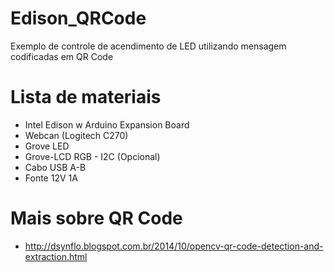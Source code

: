 # Edison_QRCode

Exemplo de controle de acendimento de LED utilizando
mensagem codificadas em QR Code

# Lista de materiais
- Intel Edison w Arduino Expansion Board
- Webcan (Logitech C270)
- Grove LED
- Grove-LCD RGB - I2C (Opcional)
- Cabo USB A-B
- Fonte 12V 1A

# Mais sobre QR Code
- http://dsynflo.blogspot.com.br/2014/10/opencv-qr-code-detection-and-extraction.html
